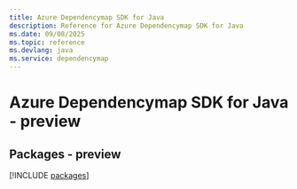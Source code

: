 ```yaml
---
title: Azure Dependencymap SDK for Java
description: Reference for Azure Dependencymap SDK for Java
ms.date: 09/08/2025
ms.topic: reference
ms.devlang: java
ms.service: dependencymap
---
```

# Azure Dependencymap SDK for Java - preview
## Packages - preview
[!INCLUDE [packages](dependencymap-index.md)]